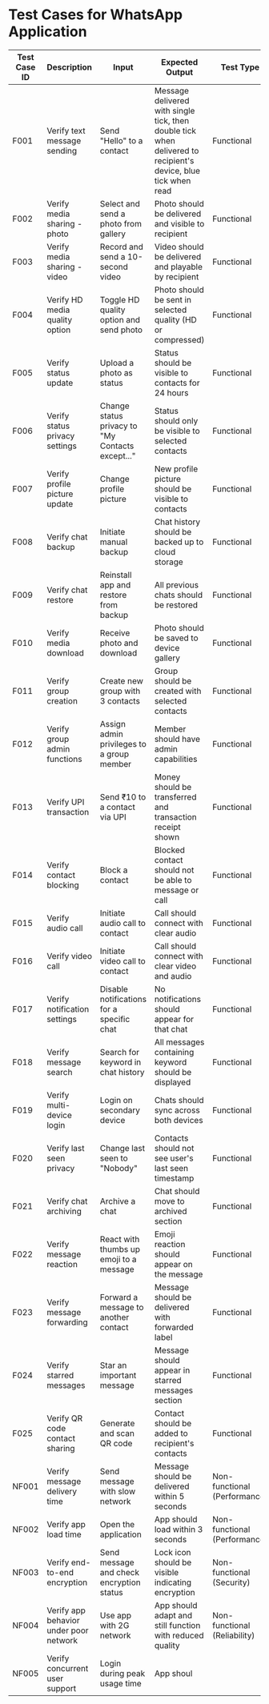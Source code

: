 # Test Cases for WhatsApp Application

| Test Case ID | Description | Input | Expected Output | Test Type |
|-------------|-------------|-------|----------------|-----------|
| F001 | Verify text message sending | Send "Hello" to a contact | Message delivered with single tick, then double tick when delivered to recipient's device, blue tick when read | Functional |
| F002 | Verify media sharing - photo | Select and send a photo from gallery | Photo should be delivered and visible to recipient | Functional |
| F003 | Verify media sharing - video | Record and send a 10-second video | Video should be delivered and playable by recipient | Functional |
| F004 | Verify HD media quality option | Toggle HD quality option and send photo | Photo should be sent in selected quality (HD or compressed) | Functional |
| F005 | Verify status update | Upload a photo as status | Status should be visible to contacts for 24 hours | Functional |
| F006 | Verify status privacy settings | Change status privacy to "My Contacts except..." | Status should only be visible to selected contacts | Functional |
| F007 | Verify profile picture update | Change profile picture | New profile picture should be visible to contacts | Functional |
| F008 | Verify chat backup | Initiate manual backup | Chat history should be backed up to cloud storage | Functional |
| F009 | Verify chat restore | Reinstall app and restore from backup | All previous chats should be restored | Functional |
| F010 | Verify media download | Receive photo and download | Photo should be saved to device gallery | Functional |
| F011 | Verify group creation | Create new group with 3 contacts | Group should be created with selected contacts | Functional |
| F012 | Verify group admin functions | Assign admin privileges to a group member | Member should have admin capabilities | Functional |
| F013 | Verify UPI transaction | Send ₹10 to a contact via UPI | Money should be transferred and transaction receipt shown | Functional |
| F014 | Verify contact blocking | Block a contact | Blocked contact should not be able to message or call | Functional |
| F015 | Verify audio call | Initiate audio call to contact | Call should connect with clear audio | Functional |
| F016 | Verify video call | Initiate video call to contact | Call should connect with clear video and audio | Functional |
| F017 | Verify notification settings | Disable notifications for a specific chat | No notifications should appear for that chat | Functional |
| F018 | Verify message search | Search for keyword in chat history | All messages containing keyword should be displayed | Functional |
| F019 | Verify multi-device login | Login on secondary device | Chats should sync across both devices | Functional |
| F020 | Verify last seen privacy | Change last seen to "Nobody" | Contacts should not see user's last seen timestamp | Functional |
| F021 | Verify chat archiving | Archive a chat | Chat should move to archived section | Functional |
| F022 | Verify message reaction | React with thumbs up emoji to a message | Emoji reaction should appear on the message | Functional |
| F023 | Verify message forwarding | Forward a message to another contact | Message should be delivered with forwarded label | Functional |
| F024 | Verify starred messages | Star an important message | Message should appear in starred messages section | Functional |
| F025 | Verify QR code contact sharing | Generate and scan QR code | Contact should be added to recipient's contacts | Functional |
| NF001 | Verify message delivery time | Send message with slow network | Message should be delivered within 5 seconds | Non-functional (Performance) |
| NF002 | Verify app load time | Open the application | App should load within 3 seconds | Non-functional (Performance) |
| NF003 | Verify end-to-end encryption | Send message and check encryption status | Lock icon should be visible indicating encryption | Non-functional (Security) |
| NF004 | Verify app behavior under poor network | Use app with 2G network | App should adapt and still function with reduced quality | Non-functional (Reliability) |
| NF005 | Verify concurrent user support | Login during peak usage time | App shoul